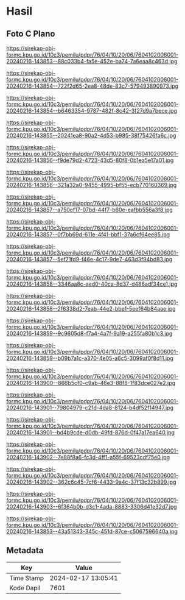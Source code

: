 # Hasil

## Foto C Plano

https://sirekap-obj-formc.kpu.go.id/10c3/pemilu/pdpr/76/04/10/20/06/7604102006001-20240216-143853--88c033b4-fa5e-452e-ba74-7a6eaa8c463d.jpg

https://sirekap-obj-formc.kpu.go.id/10c3/pemilu/pdpr/76/04/10/20/06/7604102006001-20240216-143854--722f2d65-2ea8-48de-83c7-579493890973.jpg

https://sirekap-obj-formc.kpu.go.id/10c3/pemilu/pdpr/76/04/10/20/06/7604102006001-20240216-143854--b6463354-9787-482f-8c42-3f27d9a7bece.jpg

https://sirekap-obj-formc.kpu.go.id/10c3/pemilu/pdpr/76/04/10/20/06/7604102006001-20240216-143855--20241ea8-90a2-4d53-b985-38f75426fa6c.jpg

https://sirekap-obj-formc.kpu.go.id/10c3/pemilu/pdpr/76/04/10/20/06/7604102006001-20240216-143856--f9de79d2-4723-43d5-80f8-0b1ea5e17a01.jpg

https://sirekap-obj-formc.kpu.go.id/10c3/pemilu/pdpr/76/04/10/20/06/7604102006001-20240216-143856--321a32a0-9455-4995-bf55-ecb770160369.jpg

https://sirekap-obj-formc.kpu.go.id/10c3/pemilu/pdpr/76/04/10/20/06/7604102006001-20240216-143857--a750ef17-07bd-44f7-b60e-eafbb556a3f8.jpg

https://sirekap-obj-formc.kpu.go.id/10c3/pemilu/pdpr/76/04/10/20/06/7604102006001-20240216-143857--0f7bb69d-611e-4f41-bbf1-37a6cf64ee85.jpg

https://sirekap-obj-formc.kpu.go.id/10c3/pemilu/pdpr/76/04/10/20/06/7604102006001-20240216-143857--5ef71fd9-f46e-4c17-9de7-463d3f94bd83.jpg

https://sirekap-obj-formc.kpu.go.id/10c3/pemilu/pdpr/76/04/10/20/06/7604102006001-20240216-143858--3346aa8c-aed0-40ca-8d37-d486adf34ce1.jpg

https://sirekap-obj-formc.kpu.go.id/10c3/pemilu/pdpr/76/04/10/20/06/7604102006001-20240216-143858--2f6338d2-7eab-44e2-bbe1-5eef64b84aae.jpg

https://sirekap-obj-formc.kpu.go.id/10c3/pemilu/pdpr/76/04/10/20/06/7604102006001-20240216-143859--9c9605d8-f7a4-4a7f-9a19-a255fa80b1c3.jpg

https://sirekap-obj-formc.kpu.go.id/10c3/pemilu/pdpr/76/04/10/20/06/7604102006001-20240216-143859--b09b7a1c-a370-4e05-a6c5-3099af0f8d11.jpg

https://sirekap-obj-formc.kpu.go.id/10c3/pemilu/pdpr/76/04/10/20/06/7604102006001-20240216-143900--866b5cf0-c9ab-46e3-88f8-1f83dce027e2.jpg

https://sirekap-obj-formc.kpu.go.id/10c3/pemilu/pdpr/76/04/10/20/06/7604102006001-20240216-143901--79804979-c21d-4da8-8124-b4df52f14947.jpg

https://sirekap-obj-formc.kpu.go.id/10c3/pemilu/pdpr/76/04/10/20/06/7604102006001-20240216-143901--bd4b9cde-d0db-49fd-876d-0f47a17ea640.jpg

https://sirekap-obj-formc.kpu.go.id/10c3/pemilu/pdpr/76/04/10/20/06/7604102006001-20240216-143902--7e88f8a6-fc3d-4ff1-a55f-69523cdf75e0.jpg

https://sirekap-obj-formc.kpu.go.id/10c3/pemilu/pdpr/76/04/10/20/06/7604102006001-20240216-143902--362c6c45-7cf6-4433-9a4c-37f13c32b899.jpg

https://sirekap-obj-formc.kpu.go.id/10c3/pemilu/pdpr/76/04/10/20/06/7604102006001-20240216-143903--6f364b0b-d3c1-4ada-8883-3306d41e32d7.jpg

https://sirekap-obj-formc.kpu.go.id/10c3/pemilu/pdpr/76/04/10/20/06/7604102006001-20240216-143853--43a51343-345c-451d-87ce-c5067596640a.jpg


## Metadata

| Key        | Value               |
| ---------- | ------------------- |
| Time Stamp | 2024-02-17 13:05:41 |
| Kode Dapil | 7601                |



